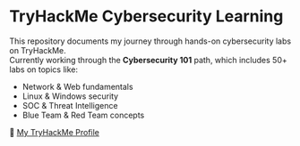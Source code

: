 # TryHackMe Cybersecurity Learning

This repository documents my journey through hands-on cybersecurity labs on TryHackMe.  
Currently working through the **Cybersecurity 101** path, which includes 50+ labs on topics like:

- Network & Web fundamentals
- Linux & Windows security
- SOC & Threat Intelligence
- Blue Team & Red Team concepts

🔗 [My TryHackMe Profile](https://tryhackme.com/p/Mishhad)
